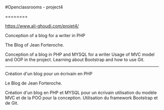 #Openclassrooms - project4

========

<a href="https://www.ali-ghoudi.com/projet4/" target="_blank">https://www.ali-ghoudi.com/projet4/</a>

Conception of a blog for a writer in PHP

The Blog of Jean Forteroche.

Conception of a blog in PHP and MYSQL for a writer
Usage of MVC model and OOP in the project.
Learning about Bootstrap and how to use Git.

_____________

Création d'un blog pour un écrivain en PHP

Le Blog de Jean Forteroche.

Création d'un blog en PHP et MYSQL pour un écrivain
utilisation du modèle MVC et de la POO pour la conception.
Utilisation du framework Bootstrap et de Git.
